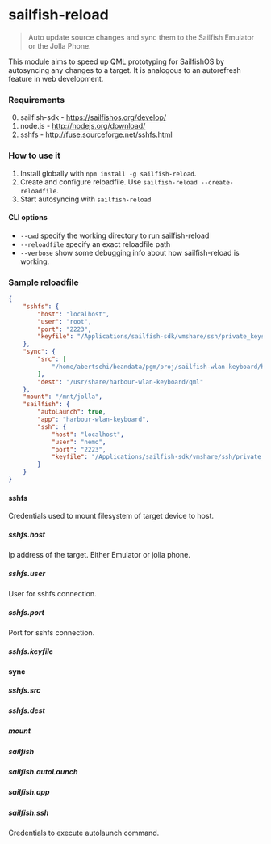 # sailfish-reload
   > Auto update source changes and sync them to the Sailfish Emulator or the Jolla Phone.

This module aims to speed up QML prototyping for SailfishOS by autosyncing any changes to a target. It is analogous to an autorefresh feature in web development.

### Requirements
0. sailfish-sdk - https://sailfishos.org/develop/
1. node.js - http://nodejs.org/download/  
2. sshfs - http://fuse.sourceforge.net/sshfs.html  

### How to use it
1. Install globally with `npm install -g sailfish-reload`.
2. Create and configure reloadfile. Use `sailfish-reload --create-reloadfile`.
3. Start autosyncing with `sailfish-reload`

#### CLI options
- `--cwd` specify the working directory to run sailfish-reload
- `--reloadfile` specify an exact reloadfile path
- `--verbose` show some debugging info about how sailfish-reload is working.

### Sample reloadfile
```json
{
    "sshfs": {
        "host": "localhost",
        "user": "root",
        "port": "2223",
        "keyfile": "/Applications/sailfish-sdk/vmshare/ssh/private_keys/SailfishOS_Emulator/root"
    },
    "sync": {
        "src": [
            "/home/abertschi/beandata/pgm/proj/sailfish-wlan-keyboard/harbour-wlan-keyboard/qml/**/*.*"
        ],
        "dest": "/usr/share/harbour-wlan-keyboard/qml"
    },
    "mount": "/mnt/jolla",
    "sailfish": {
        "autoLaunch": true,
        "app": "harbour-wlan-keyboard",
        "ssh": {
            "host": "localhost",
            "user": "nemo",
            "port": "2223",
            "keyfile": "/Applications/sailfish-sdk/vmshare/ssh/private_keys/SailfishOS_Emulator/nemo"
        }
    }
}
```

#### sshfs
Credentials used to mount filesystem of target device to host.

##### sshfs.host
Ip address of the target. Either Emulator or jolla phone.

##### sshfs.user
User for sshfs connection.

##### sshfs.port
Port for sshfs connection.

##### sshfs.keyfile

#### sync

##### sshfs.src

##### sshfs.dest

##### mount

##### sailfish

##### sailfish.autoLaunch

##### sailfish.app

##### sailfish.ssh
Credentials to execute autolaunch command.
